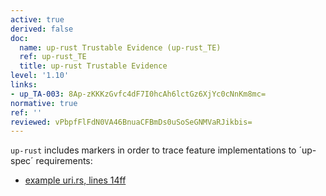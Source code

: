 ```yaml
---
active: true
derived: false
doc:
  name: up-rust Trustable Evidence (up-rust_TE)
  ref: up-rust_TE
  title: up-rust Trustable Evidence
level: '1.10'
links:
- up_TA-003: 8Ap-zKKKzGvfc4dF7I0hcAh6lctGz6XjYc0cNnKm8mc=
normative: true
ref: ''
reviewed: vPbpfFlFdN0VA46BnuaCFBmDs0uSoSeGNMVaRJikbis=
---
```


`up-rust` includes markers in order to trace feature implementations to ´up-spec´ requirements:

- [example uri.rs, lines 14ff](/up-rust/src/uri.rs)
